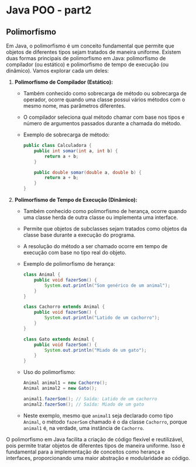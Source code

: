 # Java POO - part2

## Polimorfismo

Em Java, o polimorfismo é um conceito fundamental que permite que objetos de diferentes tipos sejam tratados de maneira uniforme. Existem duas formas principais de polimorfismo em Java: polimorfismo de compilador (ou estático) e polimorfismo de tempo de execução (ou dinâmico). Vamos explorar cada um deles:

1. **Polimorfismo de Compilador (Estático):**
   - Também conhecido como sobrecarga de método ou sobrecarga de operador, ocorre quando uma classe possui vários métodos com o mesmo nome, mas parâmetros diferentes.
   - O compilador seleciona qual método chamar com base nos tipos e número de argumentos passados durante a chamada do método.
   - Exemplo de sobrecarga de método:

     ```java
     public class Calculadora {
         public int somar(int a, int b) {
             return a + b;
         }

         public double somar(double a, double b) {
             return a + b;
         }
     }
     ```

2. **Polimorfismo de Tempo de Execução (Dinâmico):**
   - Também conhecido como polimorfismo de herança, ocorre quando uma classe herda de outra classe ou implementa uma interface.
   - Permite que objetos de subclasses sejam tratados como objetos da classe base durante a execução do programa.
   - A resolução do método a ser chamado ocorre em tempo de execução com base no tipo real do objeto.
   - Exemplo de polimorfismo de herança:

     ```java
     class Animal {
         public void fazerSom() {
             System.out.println("Som genérico de um animal");
         }
     }

     class Cachorro extends Animal {
         public void fazerSom() {
             System.out.println("Latido de um cachorro");
         }
     }

     class Gato extends Animal {
         public void fazerSom() {
             System.out.println("Miado de um gato");
         }
     }
     ```

   - Uso do polimorfismo:

     ```java
     Animal animal1 = new Cachorro();
     Animal animal2 = new Gato();

     animal1.fazerSom(); // Saída: Latido de um cachorro
     animal2.fazerSom(); // Saída: Miado de um gato
     ```

   - Neste exemplo, mesmo que `animal1` seja declarado como tipo `Animal`, o método `fazerSom` chamado é o da classe `Cachorro`, porque `animal1` é, na verdade, uma instância de `Cachorro`.

O polimorfismo em Java facilita a criação de código flexível e reutilizável, pois permite tratar objetos de diferentes tipos de maneira uniforme. Isso é fundamental para a implementação de conceitos como herança e interfaces, proporcionando uma maior abstração e modularidade ao código.
